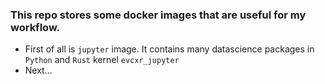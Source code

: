 ### This repo stores some docker images that are useful for my workflow.

* First of all is `jupyter` image. It contains many datascience packages in `Python` and `Rust` kernel `evcxr_jupyter`
* Next...
